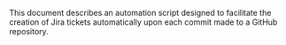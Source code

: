This document describes an automation script designed to facilitate the creation of Jira tickets automatically upon each commit made to a GitHub repository.

